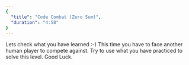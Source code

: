 ```yaml
---
{
  "title": "Code Combat (Zero Sum)",
  "duration": "4:58"
}
---
```


Lets check what you have learned :-)
This time you have to face another human player to compete against. Try to use what you have practiced to solve this level. Good Luck.
